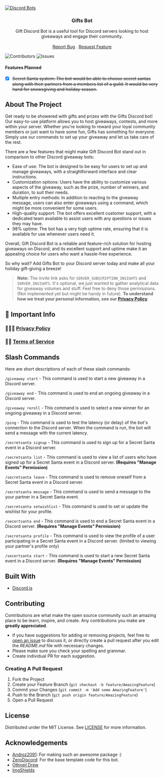 <br/>

[![Discord Bots](https://top.gg/api/widget/932255494511394866.svg)](https://top.gg/bot/932255494511394866)
<p align="center">
  <h3 align="center">Gifts Bot</h3>

  <p align="center">
    Gift Discord Bot is a useful tool for Discord servers looking to host giveaways and engage their community.
    <br/>
    <br/>
 <a href="https://github.com/Nishant1500/Gifts-Bot/issues">Report Bug</a>
    .
    <a href="https://github.com/Nishant1500/Gifts-Bot/issues">Request Feature</a>
  </p>
</p>

![Contributors](https://img.shields.io/github/contributors/Nishant1500/Gifts-Bot?color=dark-green) ![Issues](https://img.shields.io/github/issues/Nishant1500/Gifts-Bot) 

#### Features Planned
- [x] ~~Secret Santa system: The bot would be able to choose secret santas along with their partners from a members list of a guild. It would be very hand for snowsgiving and holiday season.~~

## About The Project

Get ready to be showered with gifts and prizes with the Gifts Discord bot! Our easy-to-use platform allows you to host giveaways, contests, and more within your server. Whether you're looking to reward your loyal community members or just want to have some fun, Gifts has something for everyone. Simply use our commands to set up your giveaway and let us take care of the rest.

There are a few features that might make Gift Discord Bot stand out in comparison to other Discord giveaway bots:

- Ease of use: The bot is designed to be easy for users to set up and manage giveaways, with a straightforward interface and clear instructions.
- Customization options: Users have the ability to customize various aspects of the giveaway, such as the prize, number of winners, and duration, to suit their needs.
- Multiple entry methods: In addition to reacting to the giveaway message, users can also enter giveaways using a command, which might be more convenient for some users.
- High-quality support: The bot offers excellent customer support, with a dedicated team available to assist users with any questions or issues they may have.
- 98% uptime: The bot has a very high uptime rate, ensuring that it is available for use whenever users need it.

Overall, Gift Discord Bot is a reliable and feature-rich solution for hosting giveaways on Discord, and its excellent support and uptime make it an appealing choice for users who want a hassle-free experience.

So why wait? Add Gifts Bot to your Discord server today and make all your holiday gift-giving a breeze!

> **Note:** The invite link asks for `SERVER_SUBSCRIPTION_INSIGHTS` and `SERVER_INSIGHTS`. It's optional, we just wanted to gather analytical data for giveaway volumes and stuff. Feel free to deny those permissions. (Not implemented yet but might be handy in future). **To understand how we treat your personal information, see our [Privacy Policy](https://github.com/Nishant1500/Gifts-Bot/blob/main/PRIVACY_POLICY.md)**.

📌 Important Info
---

### 🕵🏻‍♀️️ [Privacy Policy](https://github.com/Nishant1500/Gifts-Bot/blob/main/PRIVACY_POLICY.md)
### 🤝🏻 [Terms of Service](https://github.com/Nishant1500/Gifts-Bot/blob/main/TERMS_OF_SERVICE.md)

## Slash Commands
Here are short descriptions of each of these slash commands:

`/giveaway start` - This command is used to start a new giveaway in a Discord server.

`/giveaway end` - This command is used to end an ongoing giveaway in a Discord server.

`/giveaway reroll` - This command is used to select a new winner for an ongoing giveaway in a Discord server.

`/ping` - This command is used to test the latency (or delay) of the bot's connection to the Discord server. When the command is run, the bot will send a message with the current latency.

`/secretsanta signup` - This command is used to sign up for a Secret Santa event in a Discord server.

`/secretsanta list` - This command is used to view a list of users who have signed up for a Secret Santa event in a Discord server. **(Requires "Manage Events" Permission)**

`/secretsanta leave` - This command is used to remove oneself from a Secret Santa event in a Discord server.

`/secretsanta message` - This command is used to send a message to the your partner in a Secret Santa event.

`/secretsanta setwishlist` - This command is used to set or update the wishlist for your profile.

`/secertsanta end` - This command is used to end a Secret Santa event in a Discord server. **(Requires "Manage Events" Permission)**

`/secretsanta profile` - This command is used to view the profile of a user participating in a Secret Santa event in a Discord server. (limited to viewing your partner's profile only)

`/secertsanta start` - This command is used to start a new Secret Santa event in a Discord server. **(Requires "Manage Events" Permission)**

## Built With

- [Discord.js](https://discord.js.org/)

## Contributing

Contributions are what make the open source community such an amazing place to be learn, inspire, and create. Any contributions you make are **greatly appreciated**.
* If you have suggestions for adding or removing projects, feel free to [open an issue](https://github.com/Nishant1500/Gifts-Bot/issues/new) to discuss it, or directly create a pull request after you edit the *README.md* file with necessary changes.
* Please make sure you check your spelling and grammar.
* Create individual PR for each suggestion.

### Creating A Pull Request

1. Fork the Project
2. Create your Feature Branch (`git checkout -b feature/AmazingFeature`)
3. Commit your Changes (`git commit -m 'Add some AmazingFeature'`)
4. Push to the Branch (`git push origin feature/AmazingFeature`)
5. Open a Pull Request

## License

Distributed under the MIT License. See [LICENSE](https://github.com/Nishant1500/Gifts-Bot/blob/main/LICENSE.md) for more information.

## Acknowledgements

* [Androz2091](https://github.com/Androz2091/discord-giveaways): For making such an awesome package :)
* [ZeroDiscord](https://github.com/ZeroDiscord/): For the base template code for this bot.
* [Othneil Drew](https://github.com/othneildrew/Best-README-Template)
* [ImgShields](https://shields.io/)
